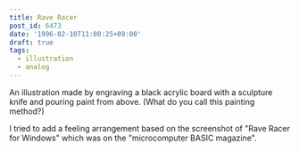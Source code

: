 ```yaml
---
title: Rave Racer
post_id: 6473
date: '1996-02-10T11:00:25+09:00'
draft: true
tags:
  - illustration
  - analog
---
```


An illustration made by engraving a black acrylic board with a sculpture knife and pouring paint from above. (What do you call this painting method?)

I tried to add a feeling arrangement based on the screenshot of "Rave Racer for Windows" which was on the "microcomputer BASIC magazine".

